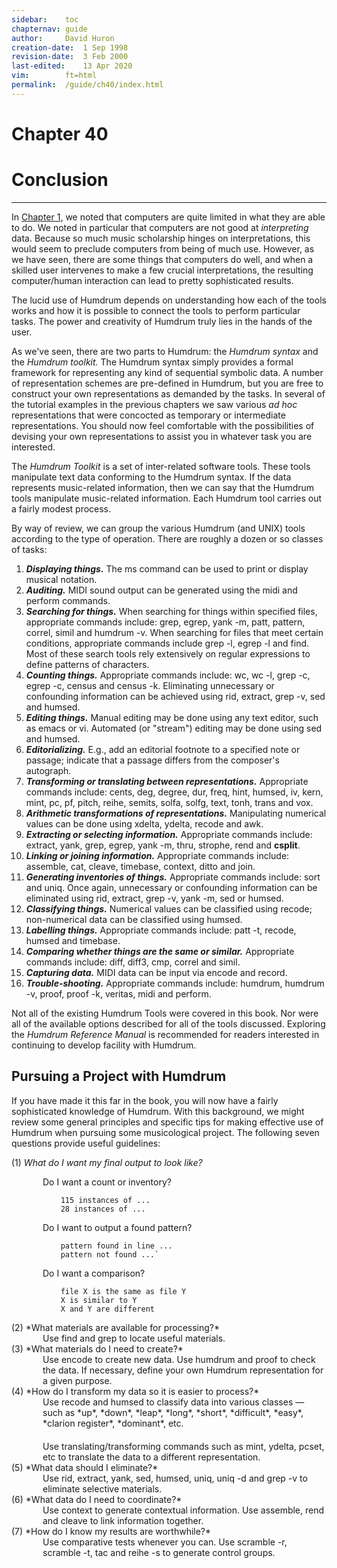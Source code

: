 ```yaml
---
sidebar:	toc
chapternav:	guide
author:		David Huron
creation-date:	1 Sep 1998
revision-date:	3 Feb 2000
last-edited:	13 Apr 2020
vim:		ft=html
permalink:	/guide/ch40/index.html
---
```


<div class="chapter-heading">
<h1> Chapter 40 </h1>
<h1> Conclusion </h1>
</div>

------------------------------------------------------------------------


In [Chapter&nbsp;1,](/guide/ch01) we noted that computers are quite
limited in what they are able to do. We noted in particular that
computers are not good at *interpreting* data. Because so much music
scholarship hinges on interpretations, this would seem to preclude
computers from being of much use. However, as we have seen, there
are some things that computers do well, and when a skilled user
intervenes to make a few crucial interpretations, the resulting
computer/human interaction can lead to pretty sophisticated results.

The lucid use of Humdrum depends on understanding how each of the
tools works and how it is possible to connect the tools to perform
particular tasks. The power and creativity of Humdrum truly lies
in the hands of the user.

As we've seen, there are two parts to Humdrum: the *Humdrum syntax*
and the *Humdrum toolkit.* The Humdrum syntax simply provides a
formal framework for representing any kind of sequential symbolic
data. A number of representation schemes are pre-defined in Humdrum,
but you are free to construct your own representations as demanded
by the tasks. In several of the tutorial examples in the previous
chapters we saw various *ad hoc* representations that were concocted
as temporary or intermediate representations. You should now feel
comfortable with the possibilities of devising your own representations
to assist you in whatever task you are interested.

The *Humdrum Toolkit* is a set of inter-related software tools.
These tools manipulate text data conforming to the Humdrum syntax.
If the data represents music-related information, then we can say
that the Humdrum tools manipulate music-related information. Each
Humdrum tool carries out a fairly modest process.

By way of review, we can group the various Humdrum (and UNIX) tools
according to the type of operation. There are roughly a dozen or
so classes of tasks:

1.   ***Displaying things.*** The <span class="tool">ms</span> command can be used to print or
    display musical notation.
2.   ***Auditing.*** MIDI sound output can be generated using the
    <span class="tool">midi</span> and
    <span class="tool">perform</span> commands.
3.   ***Searching for things.*** When searching for things within
    specified files, appropriate commands include: <span class="unix">grep</span>, <span class="unix">egrep</span>,
    <span class="tool">yank -m</span>, <span class="tool">patt</span>,
    <span class="tool">pattern</span>,
    <span class="tool">correl</span>, <span class="tool">simil</span>
    and <span class="tool">humdrum -v</span>. When searching for
    files that meet certain conditions, appropriate commands include
    <span class="unix">grep -l</span>, <span class="unix">egrep -l</span> and <span class="unix">find</span>. Most of these search tools
    rely extensively on regular expressions to define patterns of
    characters.
4.   ***Counting things.*** Appropriate commands include: <span class="unix">wc</span>, <span class="unix">wc
    -l</span>, <span class="unix">grep -c</span>, <span class="unix">egrep -c</span>, <span class="tool">census</span>
    and <span class="tool">census -k</span>. Eliminating unnecessary or confounding
    information can be achieved using <span class="tool">rid</span>,
    <span class="tool">extract</span>, <span class="unix">grep -v</span>, <span class="unix">sed</span> and
    <span class="tool">humsed</span>.
5.   ***Editing things.*** Manual editing may be done using any text
    editor, such as <span class="unix">emacs</span> or <span class="unix">vi</span>. Automated (or "stream")
    editing may be done using <span class="unix">sed</span> and
    <span class="tool">humsed</span>.
6.   ***Editorializing.*** E.g., add an editorial footnote to a specified
    note or passage; indicate that a passage differs from the
    composer's autograph.
7.   ***Transforming or translating between representations.***
    Appropriate commands include: <span class="tool">cents</span>,
    <span class="tool">deg</span>, <span class="tool">degree</span>,
    <span class="tool">dur</span>, <span class="tool">freq</span>,
    <span class="tool">hint</span>, <span class="tool">humsed</span>,
    <span class="tool">iv</span>, <span class="tool">kern</span>,
    <span class="tool">mint</span>, <span class="tool">pc</span>,
    <span class="tool">pf</span>, <span class="tool">pitch</span>,
    <span class="tool">reihe</span>,
    <span class="tool">semits</span>,
    <span class="tool">solfa</span>, <span class="tool">solfg</span>,
    <span class="tool">text</span>, <span class="tool">tonh</span>,
    <span class="tool">trans</span> and <span class="tool">vox</span>.
8.   ***Arithmetic transformations of representations.*** Manipulating
    numerical values can be done using
    <span class="tool">xdelta</span>,
    <span class="tool">ydelta</span>,
    <span class="tool">recode</span> and <span class="unix">awk</span>.
9.   ***Extracting or selecting information.*** Appropriate commands
    include: <span class="tool">extract</span>,
    <span class="tool">yank</span>, <span class="unix">grep</span>, <span class="unix">egrep</span>, <span class="tool">yank
    -m</span>, <span class="tool">thru</span>,
    <span class="tool">strophe</span>, <span class="tool">rend</span>
    and **csplit**.
10.   ***Linking or joining information.*** Appropriate commands include:
    <span class="tool">assemble</span>, <span class="unix">cat</span>,
    <span class="tool">cleave</span>,
    <span class="tool">timebase</span>,
    <span class="tool">context</span>,
    <span class="tool">ditto</span> and <span class="unx">join</span>.
11.   ***Generating inventories of things.*** Appropriate commands
    include: <span class="unix">sort</span> and <span class="unix">uniq</span>. Once again, unnecessary or
    confounding information can be eliminated using
    <span class="tool">rid</span>, <span class="tool">extract</span>,
    <span class="unix">grep -v</span>, <span class="tool">yank -m</span>, <span class="unix">sed</span> or
    <span class="tool">humsed</span>.
12.   ***Classifying things.*** Numerical values can be classified using
    <span class="tool">recode</span>; non-numerical data can be
    classified using <span class="tool">humsed</span>.
13.   ***Labelling things.*** Appropriate commands include: <span class="tool">patt
    -t</span>, <span class="tool">recode</span>,
    <span class="tool">humsed</span> and
    <span class="tool">timebase</span>.
14.   ***Comparing whether things are the same or similar.*** Appropriate
    commands include: <span class="unix">diff</span>, <span class="unix">diff3</span>, <span class="unix">cmp</span>,
    <span class="tool">correl</span> and
    <span class="tool">simil</span>.
15.   ***Capturing data.*** MIDI data can be input via
    <span class="tool">encode</span> and
    <span class="tool">record</span>.
16.   ***Trouble-shooting.*** Appropriate commands include:
    <span class="tool">humdrum</span>, <span class="tool">humdrum -v</span>,
    <span class="tool">proof</span>,
    <span class="tool">proof -k</span>,
    <span class="tool">veritas</span>, <span class="tool">midi</span>
    and <span class="tool">perform</span>.

Not all of the existing Humdrum Tools were covered in this book.
Nor were all of the available options described for all of the tools
discussed. Exploring the *Humdrum Reference Manual* is recommended
for readers interested in continuing to develop facility with
Humdrum.



## Pursuing a Project with Humdrum ##



If you have made it this far in the book, you will now have a fairly
sophisticated knowledge of Humdrum. With this background, we might
review some general principles and specific tips for making effective
use of Humdrum when pursuing some musicological project. The following
seven questions provide useful guidelines:


<style>
.indent {
	margin-left: 50px;
}
</style>

(1)   *What do I want my final output to look like?*
<div class="indent" markdown="1">
Do I want a count or inventory?

```text
	115 instances of ...
	28 instances of ...
```

Do I want to output a found pattern?

```text
	pattern found in line ...
	pattern not found ...`
```

Do I want a comparison?

```text
	file X is the same as file Y
	X is similar to Y
	X and Y are different
```
</div>
(2)   *What materials are available for processing?*
<div class="indent">
Use <span class="unix">find</span> and <span class="unix">grep</span> to locate useful materials.
</div>
(3)   *What materials do I need to create?*
<div class="indent">
Use <span class="tool">encode</span> to create new data. Use
<span class="tool">humdrum</span> and
<span class="tool">proof</span> to check the data. If necessary,
define your own Humdrum representation for a given purpose.
</div>
(4)   *How do I transform my data so it is easier to process?*
<div class="indent" markdown="1">
Use <span class="tool">recode</span> and <span
class="tool">humsed</span> to classify data into various classes
&mdash; such as *up*, *down*, *leap*, *long*, *short*, *difficult*,
*easy*, *clarion register*, *dominant*, etc.
</div>
<div style="margin-top:20px;" class="indent">
Use translating/transforming commands such as <span
class="tool">mint</span>, <span class="tool">ydelta</span>,
<span class="tool">pcset</span>, etc to translate the data to
a different representation.
</div>
(5)   *What data should I eliminate?*
<div class="indent">
Use <span class="tool">rid</span>,
<span class="tool">extract</span>,
<span class="tool">yank</span>, <span class="unix">sed</span>,
<span class="tool">humsed</span>, <span class="unix">uniq</span>, <span class="unix">uniq -d</span> and
<span class="unix">grep -v</span> to eliminate selective materials.
</div>
(6)   *What data do I need to coordinate?*
<div class="indent">
Use <span class="tool">context</span> to generate contextual
information. Use <span class="tool">assemble</span>,
<span class="tool">rend</span> and
<span class="tool">cleave</span> to link information together.
</div>
(7)  *How do I know my results are worthwhile?*
<div class="indent">
Use comparative tests whenever you can. Use
<span class="tool">scramble -r</span>, <span class="tool">scramble -t</span>,
<span class="unix">tac</span> and <span class="tool">reihe -s</span> to generate
control groups.
</div>



